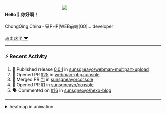 

<img align="right" width="320" src="https://github-readme-stats.vercel.app/api?username=sunsgneayo&show_icons=true&text_color=24292e&bg_color=f7f4ed&hide_title=false" />


#### Hello 👋 你好啊！

ChongQing,China・💻PHP|WEB前端|GO|... developer 


[点击这里 :heart:](https://github.com/sunsgneayo)


---

### :zap: Recent Activity
<!--START_SECTION:activity-->
1. 🚀 Published release [0.0.1](https://github.com/sunsgneayo/webman-multipart-upload/releases/tag/0.0.1) in [sunsgneayo/webman-multipart-upload](https://github.com/sunsgneayo/webman-multipart-upload)
2. 💪 Opened PR [#25](https://github.com/webman-php/console/pull/25) in [webman-php/console](https://github.com/webman-php/console)
3. 🎉 Merged PR [#1](https://github.com/sunsgneayo/console/pull/1) in [sunsgneayo/console](https://github.com/sunsgneayo/console)
4. 💪 Opened PR [#1](https://github.com/sunsgneayo/console/pull/1) in [sunsgneayo/console](https://github.com/sunsgneayo/console)
5. 🗣 Commented on [#16](https://github.com/sunsgneayo/hexo-blog/issues/16#issuecomment-1594425821) in [sunsgneayo/hexo-blog](https://github.com/sunsgneayo/hexo-blog)
<!--END_SECTION:activity-->

---



<details>
<summary> heatmap in animation</summary>

[![github contribution grid snake animation](https://raw.githubusercontent.com/sunsgneayo/sunsgneayo/input/github-contribution-grid-snake.svg)](https://github.com/sunsgneayo)

</details>


<!--
 <details>

  <summary>contributions in 3D</summary>

 ![](https://raw.githubusercontent.com/sunsgneayo/sunsgneayo/profile-3d-contrib/profile-green.svg#gh-light-mode-only)
  ![](https://raw.githubusercontent.com/sunsgneayo/sunsgneayo/profile-3d-contrib/profile-night-green.svg#gh-dark-mode-only)

 </details>
 </p>
-->

